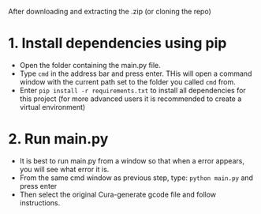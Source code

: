 After downloading and extracting the .zip (or cloning the repo)

# 1. Install dependencies using pip
- Open the folder containing the main.py file.
- Type `cmd` in the address bar and press enter. THis will open a command window with the current path set to the folder you called `cmd` from.
- Enter `pip install -r requirements.txt` to install all dependencies for this project (for more advanced users it is recommended to create a virtual environment)

# 2. Run main.py
- It is best to run main.py from a window so that when a error appears, you will see what error it is.
- From the same cmd window as previous step, type: `python main.py` and press enter
- Then select the original Cura-generate gcode file and follow instructions.
